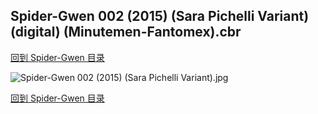 ## Spider-Gwen 002 (2015) (Sara Pichelli Variant) (digital) (Minutemen-Fantomex).cbr


[回到 Spider-Gwen 目录](https://github.com/alicewish/markdown/blob/master/series/Spider-Gwen.md)


![Spider-Gwen 002 (2015) (Sara Pichelli Variant).jpg](https://wx1.sinaimg.cn/large/6a9fdecaly1fr0x6ido79j21kw2edqv5.jpg)

[回到 Spider-Gwen 目录](https://github.com/alicewish/markdown/blob/master/series/Spider-Gwen.md)

